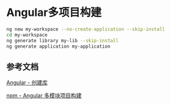 # Angular多项目构建

```bash
ng new my-workspace --no-create-application --skip-install
cd my-workspace
ng generate library my-lib --skip-install
ng generate application my-application
```



## 参考文档

[Angular - 创建库](https://angular.cn/guide/creating-libraries)

[npm - Angular 多模块项目构建](https://segmentfault.com/a/1190000021711128)